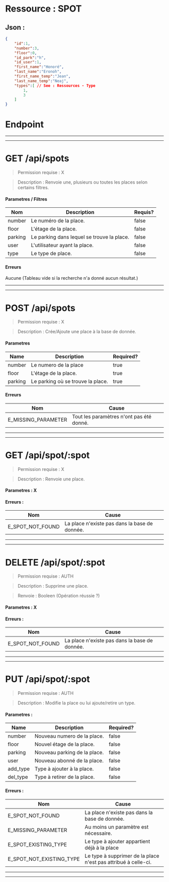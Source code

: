 # Ressource : SPOT

## Json :
```json
{
	"id":1,
	"number":3,
	"floor":0,
	"id_park":"h",
	"id_user":1,
	"first_name":"Honoré",
	"last_name":"Eronoh",
	"first_name_temp":"Jean",
	"last_name_temp":"Neaj",
	"types":[ // See : Ressources - Type
		1,
		3
	]
}
```

# Endpoint
* * *
* * *

# GET /api/spots
> Permission requise : X

> Description : Renvoie une, plusieurs ou toutes les places selon certains filtres.

#### **Parametres / Filtres** 

| Nom | Description | Requis? |
| ---- | ----------- | --------- |
| number | Le numéro de la place. | false |
| floor | L'étage de la place. | false |
| parking | Le parking dans lequel se trouve la place. | false |
| user | L'utilisateur ayant la place. | false |
| type | Le type de place. | false |
#### **Erreurs**
Aucune (Tableau vide si la recherche n'a donné aucun résultat.)

* * *
* * *
# POST /api/spots
> Permission requise : X

> Description : Crée/Ajoute une place à la base de donnée.

#### **Parametres**

| Name | Description | Required? |
| ---- | ----------- | --------- |
| number | Le numero de la place | true |
| floor | L'étage de la place. | true |
| parking | Le parking où se trouve la place. | true |

#### **Erreurs**

| Nom | Cause |
| --- | ----- |
| E_MISSING_PARAMETER | Tout les paramètres n'ont pas été donné. |

* * *
* * *

# GET /api/spot/:spot
> Permission requise : X

> Description : Renvoie une place.

#### **Parametres** : X

#### **Erreurs** :

| Nom | Cause |
| --- | ----- |
| E_SPOT_NOT_FOUND | La place n'existe pas dans la base de donnée. |

* * *
* * *
# DELETE /api/spot/:spot
> Permission requise : AUTH

> Description : Supprime une place.

> Renvoie : Booleen (Opération réussie ?)
#### **Parametres** : X

#### **Erreurs** :

| Nom | Cause |
| --- | ----- |
| E_SPOT_NOT_FOUND | La place n'existe pas dans la base de donnée. |

* * *
* * *
# PUT /api/spot/:spot
> Permission requise : AUTH

> Description : Modifie la place ou lui ajoute/retire un type.

#### **Parametres** :

| Name | Description | Required? | 
| ---- | ----------- | --------- | 
| number | Nouveau numero de la place. | false | 
| floor | Nouvel étage de la place. | false |
| parking | Nouveau parking de la place. | false |
| user | Nouveau abonné de la place. | false |
| add_type | Type à ajouter à la place. | false |
| del_type | Type à retirer de la place. | false |

#### **Erreurs** :

| Nom | Cause |
| --- | ----- |
| E_SPOT_NOT_FOUND | La place n'existe pas dans la base de donnée. |
| E_MISSING_PARAMETER | Au moins un paramètre est nécessaire. |
| E_SPOT_EXISTING_TYPE | Le type à ajouter appartient déjà à la place |
| E_SPOT_NOT_EXISTING_TYPE | Le type à supprimer de la place n'est pas attribué à celle-ci. |

* * *
* * *